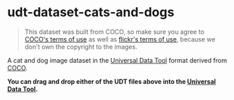 # udt-dataset-cats-and-dogs

> This dataset was built from COCO, so make sure you agree to [COCO's terms of use](https://cocodataset.org/#termsofuse) as well as [flickr's terms of use](https://www.flickr.com/creativecommons/), because we don't own the copyright to the images.

A cat and dog image dataset in the [Universal Data Tool](https://universaldatatool.com) format derived from [COCO](https://cocodataset.org/).

**You can drag and drop either of the UDT files above into the [Universal Data Tool](https://universaldatatool.com/app).**
